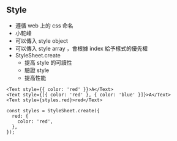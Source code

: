 ## Style
- 遵循 web 上的 css 命名
- 小駝峰
- 可以傳入 style object
- 可以傳入 style array ，會根據 index 給予樣式的優先權
- StyleSheet.create
  - 提高 style 的可讀性
  - 驗證 style
  - 提高性能

```
<Text style={{ color: 'red' }}>A</Text>
<Text style={[{ color: 'red' }, { color: 'blue' }]}>A</Text>
<Text style={styles.red}>red</Text>

const styles = StyleSheet.create({
  red: {
    color: 'red',
  },
});
```
